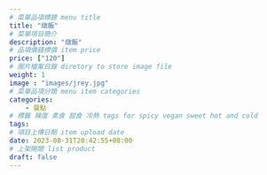 ```yaml
---
# 菜單品項標題 menu title 
title: "燉飯"
# 菜單項目簡介 
description: "燉飯"
# 品項價錢標價 item price 
price: ["120"]
# 圖片檔案目錄 diretory to store image file
weight: 1
image : "images/jrey.jpg"
# 菜單品項分類 menu item categories 
categories: 
    - 餐點
# 標籤 辣度 素食 甜食 冷熱 tags for spicy vegan sweet hot and cold 
tags: 
# 項目上傳日期 item upload date 
date: 2023-08-31T20:42:55+08:00
# 上架開關 list product 
draft: false
---
```

